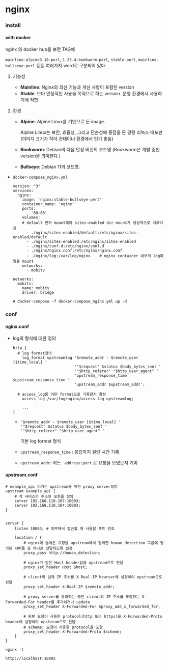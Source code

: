 # nginx



### install

#### with docker

nginx 의 docker hub를 보면 TAG에

`mainline-alpine3.18-perl`, `1.25.4-bookworm-perl`,  `stable-perl`, `mainline-bullseye-perl` 등등 여러가지 word로 구분되어 있다.

1. 기능성

   - **Mainline**: Nginx의 최신 기능과 개선 사항이 포함된 version
   - **Stable**: 보다 안정적인 사용을 목적으로 하는 version.   운영 환경에서 사용하기에 적합

2. 환경

   - **Alpine**: Alpine Linux를 기반으로 둔 image.

     Alpine Linux는 보안, 효율성, 그리고 단순성에 중점을 둔 경량 리눅스 배포판 (이미지 크기가 작아 컨테이너 환경에서 인기 좋음)

   - **Bookworm**: Debian의 다음 안정 버전의 코드명 (Bookworm은 개발 중인 version을 의미한다.)

   - **Bullseye**: Debian 11의 코드명.



- `docker-compose_nginx.yml`

  ```
  version: "3"
  services:
    nginx:
      image: 'nginx:stable-bullseye-perl'
      container_name: 'nginx'
      ports: 
        - '80:80'
      volumes:
      # default 먼저 mount해야 sites-enabled dir mount가 정상적으로 이루어짐
        - ./nginx/sites-enabled/default:/etc/nginx/sites-enabled/default     
        - ./nginx/sites-enabled:/etc/nginx/sites-enabled
        - ./nginx/conf.d:/etc/nginx/conf.d
        - ./nginx/nginx.conf:/etc/nginx/nginx.conf
        - ./nginx/log:/var/log/nginx    # nginx container 내부의 log파일을 mount
      networks:
        - mobitv  
  
  networks:
    mobitv:
      name: mobitv
      driver: bridge
        
  # docker-compose -f docker-compose_nginx.yml up -d
  ```



### conf

#### nginx.conf

- log의 형식에 대한 정의 

  ```
  http {
  	# log format정의
      log_format upstreamlog '$remote_addr - $remote_user [$time_local] '		
                             '"$request" $status $body_bytes_sent '
                             '"$http_referer" "$http_user_agent" '
                             'upstream_response_time $upstream_response_time '
                             'upstream_addr $upstream_addr';
  	
  	# access_log를 어떤 format으로 기록할지 결정
      access_log /var/log/nginx/access.log upstreamlog;
      
      ...
  }
  ```

  - ```
    '$remote_addr - $remote_user [$time_local] '		
    '"$request" $status $body_bytes_sent '
    '"$http_referer" "$http_user_agent" '
    ```

    기본 log format 형식

  - `upstream_response_time` : 응답까지 걸린 시간 기록

  - `upstream_addr`:  어느 ` address:port` 로 요청을 보냈는지 기록



#### upstream.conf

```
# example_api 이라는 upstream을 위한 proxy server설정
upstream example_api {
    # 각 서비스의 주소와 포트를 정의
    server 192.168.110.107:10003;         
    server 192.168.110.104:10003;
}


server {
    listen 10003; # 외부에서 접근할 때 사용할 포트 번호

    location / {
        # nginx에 들어온 요청을 upstream에서 정의한 human_detection 그룹에 정의된 서버들 중 하나로 전달하도록 설정
        proxy_pass http://human_detection;    
        
        # nginx가 받은 Host header값을 upstream으로 전달
        proxy_set_header Host $host;

        # client의 실제 IP 주소를 X-Real-IP hearser에 설정하여 upstream으로 전달
        proxy_set_header X-Real-IP $remote_addr;

        # proxy server를 통과하는 동안 client의 IP 주소를 포함하는 X-Forwarded-For header를 추가하거나 update
        proxy_set_header X-Forwarded-For $proxy_add_x_forwarded_for;

        # 원본 요청이 사용한 protocol(http 또는 https)을 X-Forwarded-Proto header에 설정하여 upstream으로 전달
        # scheme: 요청이 사용한 protocol을 포함
        proxy_set_header X-Forwarded-Proto $scheme;
    }
}
```



`nginx -t`

`http://localhost:10003`

